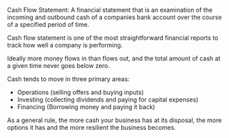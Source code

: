 
Cash Flow Statement: A financial statement that is an examination of the incoming and outbound cash of a companies bank account over the course of a specified period of time.

Cash flow statement is one of the most straightforward financial reports to track how well a company is performing. 

Ideally more money flows in than flows out, and the total amount of cash at a given time never goes below zero.

Cash tends to move in three primary areas:

- Operations (selling offers and buying inputs)
- Investing (collecting dividends and paying for capital expenses)
- Financing (Borrowing money and paying it back)

As a general rule, the more cash your business has at its disposal, the more options it has and the more resilient the business becomes.